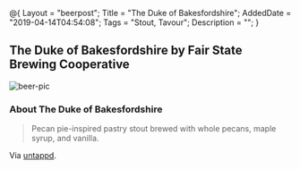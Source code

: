 @{
 Layout = "beerpost";
 Title = "The Duke of Bakesfordshire";
 AddedDate = "2019-04-14T04:54:08";
 Tags = "Stout, Tavour";
 Description = "";
 }
 

## The Duke of Bakesfordshire by Fair State Brewing Cooperative

![beer-pic]

### About The Duke of Bakesfordshire

> Pecan pie-inspired pastry stout brewed with whole pecans, maple syrup, and vanilla.

Via [untappd][untappd-url].

[untappd-url]: <https://untappd.com//b/fair-state-brewing-cooperative-the-duke-of-bakesfordshire/3061075>
[beer-pic]: https://jasonpowley.com/assets/img/2019-04-14-the-duke-of-bakesfordshire.jpeg "The Duke of Bakesfordshire by Fair State Brewing Cooperative"

